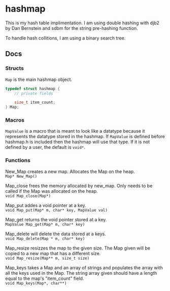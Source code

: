 # hashmap

This is my hash table implimentation.
I am using double hashing with djb2 by Dan Bernstein and sdbm for the string pre-hashing function.

To handle hash collitions, I am using a binary search tree.

## Docs
### Structs
`Map` is the main hashmap object.
```c
typedef struct hashmap {
	// private fields

	size_t item_count;
} Map;
```

### Macros
`MapValue` is a macro that is meant to look like a datatype because it represents
the datatype stored in the hashmap. If `MapValue` is defined before hashmap.h is
included then the hashmap will use that type. If it is not defined by a user, the
default is `void*`.

### Functions
New_Map creates a new map. Allocates the Map on the heap.<br>
`Map* New_Map()`

Map_close frees the memory allocated by new_map. Only needs to be called if the Map was allocated on the heap.<br>
`void Map_close(Map*)`

Map_put addes a void pointer at a key.<br>
`void Map_put(Map* m, char* key, MapValue val)`

Map_get returns the void pointer stored at a key.<br>
`MapValue Map_get(Map* m, char* key)`

Map_delete will delete the data stored at a keys.<br>
`void Map_delete(Map * m, char* key)`

Map_resize resizzes the map to the given size. The Map given will be copied
to a new map that has a different size.<br>
`void Map_resize(Map** m, size_t size)`

Map_keys takes a Map and an array of strings and populates the array with
all the keys used in the Map.
The string array given should have a length equal to the map's "item_count"
field.<br>
`void Map_keys(Map*, char**)`
